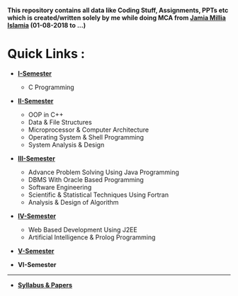 **This repository contains all data like Coding Stuff, Assignments, PPTs etc which is created/written 
solely by me while doing MCA from [Jamia Millia Islamia](https://www.jmi.ac.in "Visit Website") (01-08-2018 to ...)**
# **Quick Links :**

+ **[I-Semester](https://github.com/wasitshafi/JMI-MCA/tree/master/I-sem)**
    - C Programming 
  
+ **[II-Semester](https://github.com/wasitshafi/JMI-MCA/tree/master/II-sem)**
    - OOP in C++
    - Data &amp; File Structures
    - Microprocessor &amp; Computer Architecture
    - Operating System &amp; Shell Programming
    - System Analysis &amp; Design  
  
+ **[III-Semester](https://github.com/wasitshafi/JMI-MCA/tree/master/III-sem)**
    - Advance Problem Solving Using Java Programming
    - DBMS With Oracle Based Programming
    - Software Engineering
    - Scientific &amp; Statistical Techniques Using Fortran 
    - Analysis &amp; Design of Algorithm
    
    
+ **[IV-Semester](https://github.com/wasitshafi/JMI-MCA/tree/master/IV-sem)**
    - Web Based Development Using J2EE
    - Artificial Intelligence &amp; Prolog Programming
    
    
+ **[V-Semester](https://github.com/wasitshafi/JMI-MCA/tree/master/V-sem)**


+ **VI-Semester**


---
+ **[Syllabus &amp; Papers](https://github.com/wasitshafi/JMI-MCA/tree/master/Misc)**
